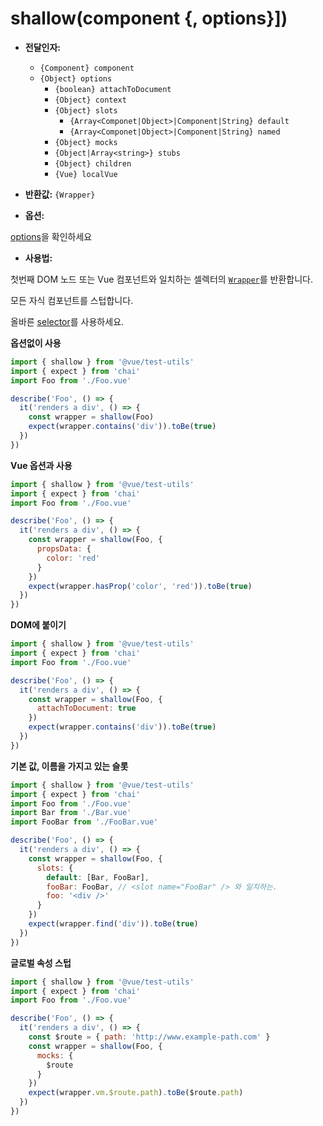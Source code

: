 # shallow(component {, options}])

- **전달인자:**

  - `{Component} component`
  - `{Object} options`
    - `{boolean} attachToDocument`
    - `{Object} context`
    - `{Object} slots`
        - `{Array<Componet|Object>|Component|String} default`
        - `{Array<Componet|Object>|Component|String} named`
    - `{Object} mocks`
    - `{Object|Array<string>} stubs`
    - `{Object} children`
    - `{Vue} localVue`

- **반환값:** `{Wrapper}`

- **옵션:**

[options](./options.md)을 확인하세요

- **사용법:**

첫번째 DOM 노드 또는 Vue 컴포넌트와 일치하는 셀렉터의 [`Wrapper`](wrapper/README.md)를 반환합니다.

모든 자식 컴포넌트를 스텁합니다.

올바른 [selector](selectors.md)를 사용하세요.

**옵션없이 사용**

```js
import { shallow } from '@vue/test-utils'
import { expect } from 'chai'
import Foo from './Foo.vue'

describe('Foo', () => {
  it('renders a div', () => {
    const wrapper = shallow(Foo)
    expect(wrapper.contains('div')).toBe(true)
  })
})
```

**Vue 옵션과 사용**

```js
import { shallow } from '@vue/test-utils'
import { expect } from 'chai'
import Foo from './Foo.vue'

describe('Foo', () => {
  it('renders a div', () => {
    const wrapper = shallow(Foo, {
      propsData: {
        color: 'red'
      }
    })
    expect(wrapper.hasProp('color', 'red')).toBe(true)
  })
})
```

**DOM에 붙이기**

```js
import { shallow } from '@vue/test-utils'
import { expect } from 'chai'
import Foo from './Foo.vue'

describe('Foo', () => {
  it('renders a div', () => {
    const wrapper = shallow(Foo, {
      attachToDocument: true
    })
    expect(wrapper.contains('div')).toBe(true)
  })
})
```

**기본 값, 이름을 가지고 있는 슬롯**

```js
import { shallow } from '@vue/test-utils'
import { expect } from 'chai'
import Foo from './Foo.vue'
import Bar from './Bar.vue'
import FooBar from './FooBar.vue'

describe('Foo', () => {
  it('renders a div', () => {
    const wrapper = shallow(Foo, {
      slots: {
        default: [Bar, FooBar],
        fooBar: FooBar, // <slot name="FooBar" /> 와 일치하는.
        foo: '<div />'
      }
    })
    expect(wrapper.find('div')).toBe(true)
  })
})
```

**글로벌 속성 스텁**

```js
import { shallow } from '@vue/test-utils'
import { expect } from 'chai'
import Foo from './Foo.vue'

describe('Foo', () => {
  it('renders a div', () => {
    const $route = { path: 'http://www.example-path.com' }
    const wrapper = shallow(Foo, {
      mocks: {
        $route
      }
    })
    expect(wrapper.vm.$route.path).toBe($route.path)
  })
})
```
